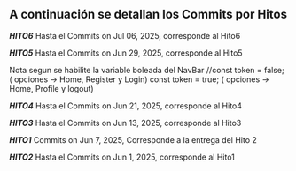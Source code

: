 ## A continuación se detallan los Commits por Hitos

***HITO6***
Hasta el Commits on Jul 06, 2025, corresponde al Hito6

***HITO5***
Hasta el Commits on Jun 29, 2025, corresponde al Hito5

Nota  segun se habilite la variable boleada  del NavBar 
//const token = false; ( opciones -> Home, Register y Login)
  const token = true; ( opciones -> Home, Profile y logout)

***HITO4***
Hasta el Commits on Jun 21, 2025, corresponde al Hito4

***HITO3***
Hasta el Commits on Jun 13, 2025, corresponde al Hito3

***HITO1***
Commits on Jun 7, 2025, Corresponde a la entrega del Hito 2

***HITO2***
Hasta el Commits on Jun 1, 2025, corresponde al Hito1


